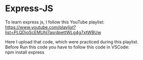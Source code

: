 # Express-JS
To learn express js, I follow this YouTube playlist: https://www.youtube.com/playlist?list=PLQDioScEMUhl7asrdpettWLg4g7xtWBUw<br>

Here I upload that code, which were practiced during this playlist.
<br>
Before Run this code you have to follow this code in VSCode:<br>
npm install express
